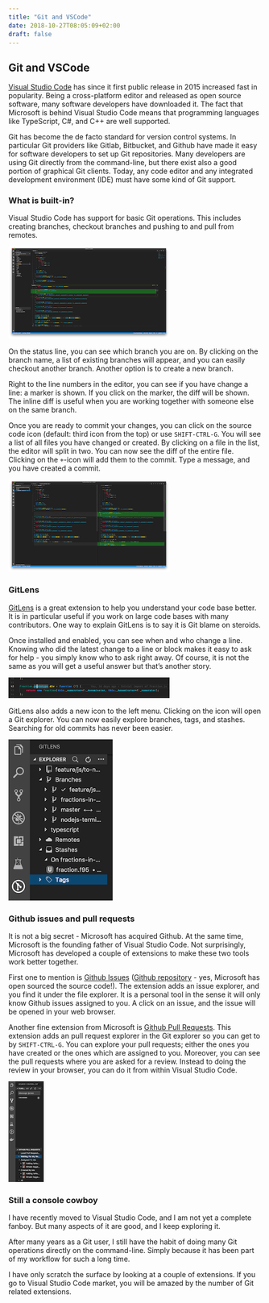 ```yaml
---
title: "Git and VSCode"
date: 2018-10-27T08:05:09+02:00
draft: false
---
```


## Git and VSCode

[Visual Studio Code](https://code.visualstudio.com/) has since it first public release in 2015 increased fast in popularity. Being a cross-platform editor and released as open source software, many software developers have downloaded it. The fact that Microsoft is behind Visual Studio Code means that programming languages like TypeScript, C#, and C++ are well supported.


Git has become the de facto standard for version control systems. In particular Git providers like Gitlab, Bitbucket, and Github have made it easy for software developers to set up Git repositories. Many developers are using Git directly from the command-line, but there exist also a good portion of graphical Git clients. Today, any code editor and any integrated development environment (IDE) must have some kind of Git support.

### What is built-in?

Visual Studio Code has support for basic Git operations. This includes creating branches, checkout branches and pushing to and pull from remotes.

![Inline diffs are useful for quickly to see changes](git-vscode-inline-diff.png)

On the status line, you can see which branch you are on. By clicking on the branch name, a list of existing branches will appear, and you can easily checkout another branch. Another option is to create a new branch.

Right to the line numbers in the editor, you can see if you have change a line: a marker is shown. If you click on the marker, the diff will be shown. The inline diff is useful when you are working together with someone else on the same branch.

Once you are ready to commit your changes, you can click on the source code icon (default: third icon from the top) or use `SHIFT-CTRL-G`. You will see a list of all files you have changed or created. By clicking on a file in the list, the editor will split in two. You can now see the diff of the entire file. Clicking on the `+`-icon will add them to the commit. Type a message, and you have created a commit. 

![Splitting the screen gives an overview of all the changes](git-vscode-split.diff.png)

### GitLens

[GitLens](https://gitlens.amod.io) is a great extension to help you understand your code base better. It is in particular useful if you work on large code bases with many contributors. One way to explain GitLens is to say it is Git blame on steroids.

Once installed and enabled, you can see when and who change a line. Knowing who did the latest change to a line or block makes it easy to ask for help - you simply know who to ask right away. Of course, it is not the same as you will get a useful answer but that’s another story.

![Git blame for every line](git-vscode-gitlens-blame.png)

GitLens also adds a new icon to the left menu. Clicking on the icon will open a Git explorer. You can now easily explore branches, tags, and stashes. Searching for old commits has never been easier.

![GitLens gives you a simple but power explorer](git-vscode-gitlens-explorer.png)

### Github issues and pull requests

It is not a big secret - Microsoft has acquired Github. At the same time, Microsoft is the founding father of Visual Studio Code. Not surprisingly, Microsoft has developed a couple of extensions to make these two tools work better together.

First one to mention is [Github Issues](https://marketplace.visualstudio.com/items?itemName=ms-vscode.github-issues-prs) ([Github repository](https://github.com/Microsoft/vscode-github-issues-prs) - yes, Microsoft has open sourced the source code!). The extension adds an issue explorer, and you find it under the file explorer. It is a personal tool in the sense it will only know Github issues assigned to you. A click on an issue, and the issue will be opened in your web browser.

Another fine extension from Microsoft is [Github Pull Requests](https://marketplace.visualstudio.com/items?itemName=GitHub.vscode-pull-request-github). This extension adds an pull request explorer in the Git explorer so you can get to by `SHIFT-CTRL-G`. You can explore your pull requests; either the ones you have created or the ones which are assigned to you. Moreover, you can see the pull requests where you are asked for a review. Instead to doing the review in your browser, you can do it from within Visual Studio Code.

![](git-vscode-github-pr.png)

### Still a console cowboy

I have recently moved to Visual Studio Code, and I am not yet a complete fanboy. But many aspects of it are good, and I keep exploring it.

After many years as a Git user, I still have the habit of doing many Git operations directly on the command-line. Simply because it has been part of my workflow for such a long time.

I have only scratch the surface by looking at a couple of extensions. If you go to Visual Studio Code market, you will be amazed by the number of Git related extensions. 